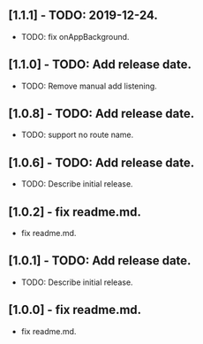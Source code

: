 
  ## [1.1.1] - TODO: 2019-12-24.

* TODO: fix onAppBackground.
 
 ## [1.1.0] - TODO: Add release date.

* TODO: Remove manual add listening.

## [1.0.8] - TODO: Add release date.

* TODO: support no route name.

 ## [1.0.6] - TODO: Add release date.

* TODO: Describe initial release.

## [1.0.2] - fix readme.md.

* fix readme.md.

## [1.0.1] - TODO: Add release date.

* TODO: Describe initial release. 


## [1.0.0] - fix readme.md.

* fix readme.md.
 

